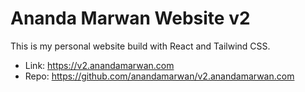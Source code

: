 # Ananda Marwan Website v2

This is my personal website build with React and Tailwind CSS.

- Link: <https://v2.anandamarwan.com>
- Repo: <https://github.com/anandamarwan/v2.anandamarwan.com>
